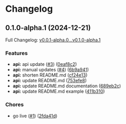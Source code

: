 # Changelog

## 0.1.0-alpha.1 (2024-12-21)

Full Changelog: [v0.0.1-alpha.0...v0.1.0-alpha.1](https://github.com/mechanixlabs/python-sdk/compare/v0.0.1-alpha.0...v0.1.0-alpha.1)

### Features

* **api:** api update ([#3](https://github.com/mechanixlabs/python-sdk/issues/3)) ([0eaf8c2](https://github.com/mechanixlabs/python-sdk/commit/0eaf8c2de367e7105e56ab307de238be2d87ca44))
* **api:** manual updates ([#4](https://github.com/mechanixlabs/python-sdk/issues/4)) ([6b9a941](https://github.com/mechanixlabs/python-sdk/commit/6b9a941f0f2484e2de425698816ec9143031e52a))
* **api:** shorten README.md ([cf24e13](https://github.com/mechanixlabs/python-sdk/commit/cf24e13bd8488f3fc102384f81d59e577a6691cf))
* **api:** update README.md ([753efe8](https://github.com/mechanixlabs/python-sdk/commit/753efe884611b610b157407eedd6baa3b6ca39cb))
* **api:** update README.md documentation ([689eb2c](https://github.com/mechanixlabs/python-sdk/commit/689eb2cd6645c194c9e4816215a0d526a1d5de7e))
* **api:** update README.md example ([411b310](https://github.com/mechanixlabs/python-sdk/commit/411b31027ff6f0f73dfa5adc95ae7f65bf5a24c1))


### Chores

* go live ([#1](https://github.com/mechanixlabs/python-sdk/issues/1)) ([2fda41d](https://github.com/mechanixlabs/python-sdk/commit/2fda41dccda2772002519bd13757158821d278d2))
